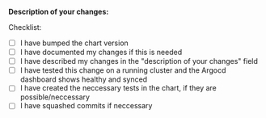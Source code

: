 **Description of your changes:**


Checklist:

* [ ] I have bumped the chart version
* [ ] I have documented my changes if this is needed
* [ ] I have described my changes in the "description of your changes" field
* [ ] I have tested this change on a running cluster and the Argocd dashboard shows healthy and synced
* [ ] I have created the neccessary tests in the chart, if they are possible/neccessary
* [ ] I have squashed commits if neccessary
